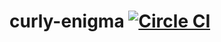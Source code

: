 # curly-enigma [![Circle CI](https://circleci.com/gh/vintasoftware/curly-enigma.svg?style=svg&circle-token=7548cf002a448bfba96f02d9f36e0356a4cfa088)](https://circleci.com/gh/vintasoftware/curly-enigma)